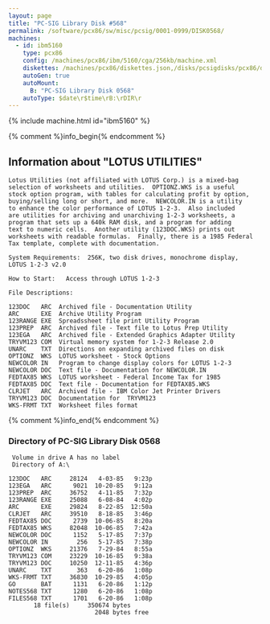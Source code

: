 ```yaml
---
layout: page
title: "PC-SIG Library Disk #568"
permalink: /software/pcx86/sw/misc/pcsig/0001-0999/DISK0568/
machines:
  - id: ibm5160
    type: pcx86
    config: /machines/pcx86/ibm/5160/cga/256kb/machine.xml
    diskettes: /machines/pcx86/diskettes.json,/disks/pcsigdisks/pcx86/diskettes.json
    autoGen: true
    autoMount:
      B: "PC-SIG Library Disk 0568"
    autoType: $date\r$time\rB:\rDIR\r
---
```


{% include machine.html id="ibm5160" %}

{% comment %}info_begin{% endcomment %}

## Information about "LOTUS UTILITIES"

    Lotus Utilities (not affiliated with LOTUS Corp.) is a mixed-bag
    selection of worksheets and utilities.  OPTIONZ.WKS is a useful
    stock option program, with tables for calculating profit by option,
    buying/selling long or short, and more.  NEWCOLOR.IN is a utility
    to enhance the color performance of LOTUS 1-2-3.  Also included
    are utilities for archiving and unarchiving 1-2-3 worksheets, a
    program that sets up a 640k RAM disk, and a program for adding
    text to numeric cells.  Another utility (123DOC.WKS) prints out
    worksheets with readable formulas.  Finally, there is a 1985 Federal
    Tax template, complete with documentation.
    
    System Requirements:  256K, two disk drives, monochrome display,
    LOTUS 1-2-3 v2.0
    
    How to Start:   Access through LOTUS 1-2-3
    
    File Descriptions:
    
    123DOC   ARC  Archived file - Documentation Utility
    ARC      EXE  Archive Utility Program
    123RANGE EXE  Spreadssheet file print Utility Program
    123PREP  ARC  Archived file - Text file to Lotus Prep Utility
    123EGA   ARC  Archived file - Extended Graphics Adapter Utility
    TRYVM123 COM  Virtual memory system for 1-2-3 Release 2.0
    UNARC    TXT  Directions on expanding archived files on disk
    OPTIONZ  WKS  LOTUS worksheet - Stock Options
    NEWCOLOR IN   Program to change display colors for LOTUS 1-2-3
    NEWCOLOR DOC  Text file - Documentation for NEWCOLOR.IN
    FEDTAX85 WKS  LOTUS worksheet - Federal Income Tax for 1985
    FEDTAX85 DOC  Text file - Documentation for FEDTAX85.WKS
    CLRJET   ARC  Archived file - IBM Color Jet Printer Drivers
    TRYVM123 DOC  Documentation for  TRYVM123
    WKS-FRMT TXT  Worksheet files format
{% comment %}info_end{% endcomment %}


### Directory of PC-SIG Library Disk 0568

     Volume in drive A has no label
     Directory of A:\

    123DOC   ARC     28124   4-03-85   9:23p
    123EGA   ARC      9021  10-20-85   9:12a
    123PREP  ARC     36752   4-11-85   7:32p
    123RANGE EXE     25088   6-08-84   4:02p
    ARC      EXE     29824   8-22-85  12:50a
    CLRJET   ARC     39510   8-18-85   3:46p
    FEDTAX85 DOC      2739  10-06-85   8:20a
    FEDTAX85 WKS     82048  10-06-85   7:42a
    NEWCOLOR DOC      1152   5-17-85   7:37p
    NEWCOLOR IN        256   5-17-85   7:38p
    OPTIONZ  WKS     21376   7-29-84   8:55a
    TRYVM123 COM     23229  10-16-85   9:38a
    TRYVM123 DOC     10250  12-11-85   4:36p
    UNARC    TXT       363   6-20-86   1:08p
    WKS-FRMT TXT     36830  10-29-85   4:05p
    GO       BAT      1131   6-20-86   1:12p
    NOTES568 TXT      1280   6-20-86   1:08p
    FILES568 TXT      1701   6-20-86   1:08p
           18 file(s)     350674 bytes
                            2048 bytes free
